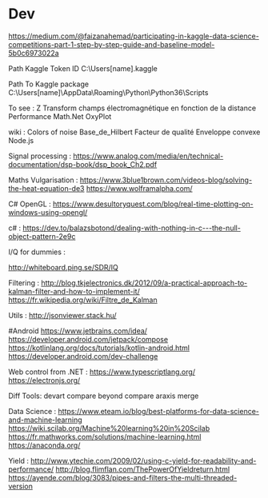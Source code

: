 # Dev
https://medium.com/@faizanahemad/participating-in-kaggle-data-science-competitions-part-1-step-by-step-guide-and-baseline-model-5b0c6973022a

Path Kaggle Token ID
C:\Users\[name]\.kaggle

Path To Kaggle package
C:\Users\[name]\AppData\Roaming\Python\Python36\Scripts

To see :
Z Transform
champs électromagnétique en fonction de la distance
Performance Math.Net
OxyPlot

wiki : 
Colors of noise
Base_de_Hilbert
Facteur de qualité
Enveloppe convexe
Node.js

Signal processing :
https://www.analog.com/media/en/technical-documentation/dsp-book/dsp_book_Ch2.pdf

Maths Vulgarisation :
https://www.3blue1brown.com/videos-blog/solving-the-heat-equation-de3
https://www.wolframalpha.com/

C# OpenGL :
https://www.desultoryquest.com/blog/real-time-plotting-on-windows-using-opengl/

c# :
https://dev.to/balazsbotond/dealing-with-nothing-in-c---the-null-object-pattern-2e9c

I/Q for dummies :

http://whiteboard.ping.se/SDR/IQ

Filtering :
http://blog.tkjelectronics.dk/2012/09/a-practical-approach-to-kalman-filter-and-how-to-implement-it/
https://fr.wikipedia.org/wiki/Filtre_de_Kalman

Utils :
http://jsonviewer.stack.hu/

#Android
https://www.jetbrains.com/idea/
https://developer.android.com/jetpack/compose
https://kotlinlang.org/docs/tutorials/kotlin-android.html
https://developer.android.com/dev-challenge

Web control from .NET :
https://www.typescriptlang.org/
https://electronjs.org/

Diff Tools:
devart compare
beyond compare
araxis merge

Data Science :
https://www.eteam.io/blog/best-platforms-for-data-science-and-machine-learning
https://wiki.scilab.org/Machine%20learning%20in%20Scilab
https://fr.mathworks.com/solutions/machine-learning.html
https://anaconda.org/

Yield :
http://www.ytechie.com/2009/02/using-c-yield-for-readability-and-performance/
http://blog.flimflan.com/ThePowerOfYieldreturn.html
https://ayende.com/blog/3083/pipes-and-filters-the-multi-threaded-version




